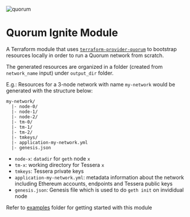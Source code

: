 ![quorum](https://raw.githubusercontent.com/jpmorganchase/quorum/master/logo.png)

# Quorum Ignite Module

A Terraform module that uses [`terraform-provider-quorum`](https://github.com/terraform-providers/terrafomr-provider-quorum) to bootstrap resources locally in order to run a Quorum network from scratch.

The generated resources are organized in a folder (created from `network_name` input) under `output_dir` folder.

E.g.: Resources for a 3-node network with name `my-network` would be generated with the structure below:

```text
my-network/
  |- node-0/
  |- node-1/
  |- node-2/
  |- tm-0/
  |- tm-1/
  |- tm-2/
  |- tmkeys/
  |- application-my-network.yml
  |- genesis.json
```

- `node-x`: `datadir` for `geth` node `x`
- `tm-x`: working directory for Tessera `x`
- `tmkeys`: Tessera private keys
- `application-my-network.yml`: metadata information about the network including Ethereum accounts, endpoints and Tessera public keys
- `genesis.json`: Genesis file which is used to do `geth init` on invididual node

Refer to [examples](examples) folder for getting started with this module